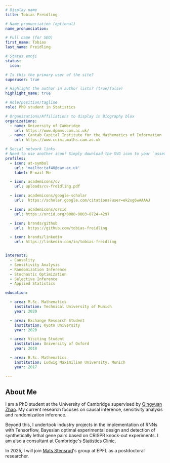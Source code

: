 ```yaml
---
# Display name
title: Tobias Freidling

# Name pronunciation (optional)
name_pronunciation:

# Full name (for SEO)
first_name: Tobias
last_name: Freidling

# Status emoji
status:
  icon:

# Is this the primary user of the site?
superuser: true

# Highlight the author in author lists? (true/false)
highlight_name: true

# Role/position/tagline
role: PhD student in Statistics

# Organizations/Affiliations to display in Biography blox
organizations:
  - name: University of Cambridge
    url: https://www.dpmms.cam.ac.uk/
  - name: Cantab Capital Institute for the Mathematics of Information
    url: https://www.ccimi.maths.cam.ac.uk

# Social network links
# Need to use another icon? Simply download the SVG icon to your `assets/media/icons/` folder.
profiles:
  - icon: at-symbol
    url: 'mailto:taf40@cam.ac.uk'
    label: E-mail Me

  - icon: academicons/cv
    url: uploads/cv-freidling.pdf

  - icon: academicons/google-scholar
    url:  https://scholar.google.com/citations?user=ek2xg6wAAAAJ

  - icon: academicons/orcid
    url: https://orcid.org/0000-0003-0724-4297

  - icon: brands/github
    url:  https://github.com/tobias-freidling

  - icon: brands/linkedin
    url: https://linkedin.com/in/tobias-freidling


interests:
  - Causality
  - Sensitivity Analysis
  - Randomization Inference
  - Stochastic Optimization
  - Selective Inference
  - Applied Statistics

education:

  - area: M.Sc. Mathematics
    institution: Technical University of Munich
    year: 2020

  - area: Exchange Research Student
    institution: Kyoto University
    year: 2020

  - area: Visiting Student
    institution: University of Oxford
    year: 2018

  - area: B.Sc. Mathematics
    institution: Ludwig Maximilian University, Munich
    year: 2017

---
```


## About Me

I am a PhD student at the University of Cambridge supervised by [Qingyuan Zhao](http://statslab.cam.ac.uk/~qz280/).
My current research focuses on causal inference, sensitivity analysis and randomization inference.

Beyond this, I undertook industry projects in the implementation of RNNs with Tensorflow, Bayesian optimal experimental design and detection of synthetically lethal gene pairs based on CRISPR knock-out experiments. I am also a consultant at Cambridge's [Statistics Clinic](https://www.statslab.cam.ac.uk/clinic/).

In 2025, I will join [Mats Stensrud](https://matsjst.github.io/index.html)'s group at EPFL as a postdoctoral researcher.
